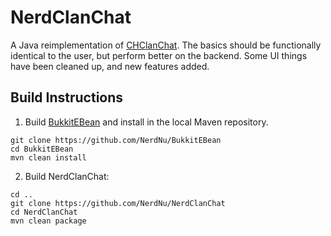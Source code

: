 # NerdClanChat

A Java reimplementation of [CHClanChat](https://github.com/NerdNu/CHClanChat). The basics should be functionally identical to the user, but perform better on the backend. Some UI things have been cleaned up, and new features added.


## Build Instructions

 1. Build [BukkitEBean](https://github.com/NerdNu/BukkitEBean) and install in the local Maven repository.
   ```
git clone https://github.com/NerdNu/BukkitEBean
cd BukkitEBean
mvn clean install
   ```
 2. Build NerdClanChat:
   ```
cd ..
git clone https://github.com/NerdNu/NerdClanChat
cd NerdClanChat
mvn clean package
   ```

